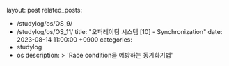 layout: post
related_posts:
  - /studylog/os/OS_9/
  - /studylog/os/OS_11/
title:  "오퍼레이팅 시스템 [10] - Synchronization"
date:   2023-08-14 11:00:00 +0900
categories: 
  - studylog
  - os
description: >
  'Race condition을 예방하는 동기화기법'
